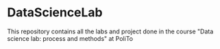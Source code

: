 # DataScienceLab
This repository contains all the labs and project done in the course "Data science lab: process and methods" at PoliTo
